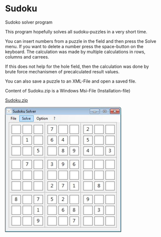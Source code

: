 # Sudoku
Sudoko solver program


This program hopefully solves all sudoku-puzzles in a very short time.

You can insert numbers from a puzzle in the field and then press the Solve menu.
If you want to delete a number press the space-button on the keyboard.
The calculation was made by multiple calculations in rows, columns and carrees.

If this does not help for the hole field, then the calculation 
was done by brute force mechanismen of precalculated result values.

You can also save a puzzle to an XML-File and open a saved file.

Content of Sudoku.zip is a Windows Msi-File (Installation-file)
 
[Sudoku.zip](https://github.com/harborsiem/Sudoku/files/1313438/Sudoku.zip)

![](./images/Sudoku1.jpg)
